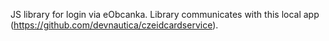 JS library for login via eObcanka. Library communicates with this local app (https://github.com/devnautica/czeidcardservice). 
